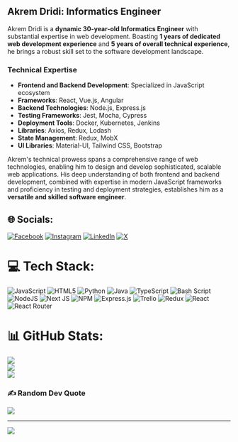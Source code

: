 ## Akrem Dridi: Informatics Engineer

Akrem Dridi is a **dynamic 30-year-old Informatics Engineer** with substantial expertise in web development. Boasting **1 years of dedicated web development experience** and **5 years of overall technical experience**, he brings a robust skill set to the software development landscape.

### Technical Expertise

* **Frontend and Backend Development**: Specialized in JavaScript ecosystem
* **Frameworks**: React, Vue.js, Angular
* **Backend Technologies**: Node.js, Express.js
* **Testing Frameworks**: Jest, Mocha, Cypress
* **Deployment Tools**: Docker, Kubernetes, Jenkins
* **Libraries**: Axios, Redux, Lodash
* **State Management**: Redux, MobX
* **UI Libraries**: Material-UI, Tailwind CSS, Bootstrap

Akrem's technical prowess spans a comprehensive range of web technologies, enabling him to design and develop sophisticated, scalable web applications. His deep understanding of both frontend and backend development, combined with expertise in modern JavaScript frameworks and proficiency in testing and deployment strategies, establishes him as a **versatile and skilled software engineer**.


## 🌐 Socials:
[![Facebook](https://img.shields.io/badge/Facebook-%231877F2.svg?logo=Facebook&logoColor=white)](https://facebook.com/Makremoto88) [![Instagram](https://img.shields.io/badge/Instagram-%23E4405F.svg?logo=Instagram&logoColor=white)](https://instagram.com/Makremoto88) [![LinkedIn](https://img.shields.io/badge/LinkedIn-%230077B5.svg?logo=linkedin&logoColor=white)](https://linkedin.com/in/akrem-dridi-97815a196) [![X](https://img.shields.io/badge/X-black.svg?logo=X&logoColor=white)](https://x.com/wordpress_akrem) 

# 💻 Tech Stack:
![JavaScript](https://img.shields.io/badge/javascript-%23323330.svg?style=for-the-badge&logo=javascript&logoColor=%23F7DF1E) ![HTML5](https://img.shields.io/badge/html5-%23E34F26.svg?style=for-the-badge&logo=html5&logoColor=white) ![Python](https://img.shields.io/badge/python-3670A0?style=for-the-badge&logo=python&logoColor=ffdd54) ![Java](https://img.shields.io/badge/java-%23ED8B00.svg?style=for-the-badge&logo=openjdk&logoColor=white) ![TypeScript](https://img.shields.io/badge/typescript-%23007ACC.svg?style=for-the-badge&logo=typescript&logoColor=white) ![Bash Script](https://img.shields.io/badge/bash_script-%23121011.svg?style=for-the-badge&logo=gnu-bash&logoColor=white) ![NodeJS](https://img.shields.io/badge/node.js-6DA55F?style=for-the-badge&logo=node.js&logoColor=white) ![Next JS](https://img.shields.io/badge/Next-black?style=for-the-badge&logo=next.js&logoColor=white) ![NPM](https://img.shields.io/badge/NPM-%23CB3837.svg?style=for-the-badge&logo=npm&logoColor=white) ![Express.js](https://img.shields.io/badge/express.js-%23404d59.svg?style=for-the-badge&logo=express&logoColor=%2361DAFB) ![Trello](https://img.shields.io/badge/Trello-%23026AA7.svg?style=for-the-badge&logo=Trello&logoColor=white) ![Redux](https://img.shields.io/badge/redux-%23593d88.svg?style=for-the-badge&logo=redux&logoColor=white) ![React](https://img.shields.io/badge/react-%2320232a.svg?style=for-the-badge&logo=react&logoColor=%2361DAFB) ![React Router](https://img.shields.io/badge/React_Router-CA4245?style=for-the-badge&logo=react-router&logoColor=white)
# 📊 GitHub Stats:
![](https://github-readme-stats.vercel.app/api?username=makrem88&theme=dark&hide_border=false&include_all_commits=false&count_private=false)<br/>
![](https://github-readme-streak-stats.herokuapp.com/?user=makrem88&theme=dark&hide_border=false)<br/>
![](https://github-readme-stats.vercel.app/api/top-langs/?username=makrem88&theme=dark&hide_border=false&include_all_commits=false&count_private=false&layout=compact)

### ✍️ Random Dev Quote
![](https://quotes-github-readme.vercel.app/api?type=horizontal&theme=radical)

---
[![](https://visitcount.itsvg.in/api?id=makrem88&icon=0&color=0)](https://visitcount.itsvg.in)

<!-- Proudly created with GPRM ( https://gprm.itsvg.in ) -->
